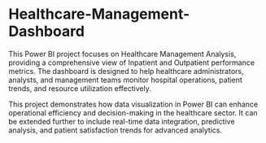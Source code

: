 # Healthcare-Management-Dashboard
This Power BI project focuses on Healthcare Management Analysis, providing a comprehensive view of Inpatient and Outpatient performance metrics. The dashboard is designed to help healthcare administrators, analysts, and management teams monitor hospital operations, patient trends, and resource utilization effectively.

This project demonstrates how data visualization in Power BI can enhance operational efficiency and decision-making in the healthcare sector. It can be extended further to include real-time data integration, predictive analysis, and patient satisfaction trends for advanced analytics.
